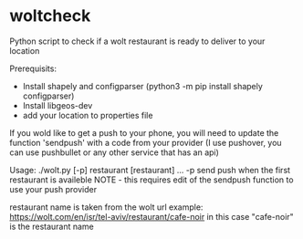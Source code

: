 # woltcheck
Python script to check if a wolt restaurant is ready to deliver to your location

Prerequisits:
- Install shapely and configparser (python3 -m pip install shapely configparser)
- Install libgeos-dev
- add your location to properties file

If you wold like to get a push to your phone, you will need to update the function 'sendpush' with a code from your provider
(I use pushover, you can use pushbullet or any other service that has an api)

Usage:
./wolt.py [-p] restaurant [restaurant] ...
-p send push when the first restaurant is availeble
  NOTE - this requires edit of the sendpush function to use your push provider

restaurant name is taken from the wolt url
example: https://wolt.com/en/isr/tel-aviv/restaurant/cafe-noir
  in this case "cafe-noir" is the restaurant name
  
